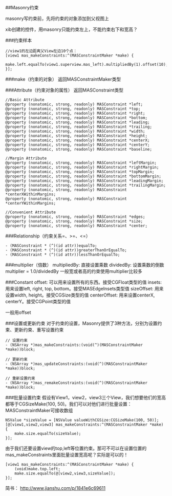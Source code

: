 ##Masonry约束

masonry写约束前，先将约束的对象添加到父视图上

xib创建的控件，用masonry只能约束左上，不能约束右下和宽高？

###约束样本
```
//view1的左边距离父View左边10个点：
[view1 mas_makeConstraints:^(MASConstraintMaker *make) {
    make.left.equalTo(view1.superview.mas_left).multipliedBy(1).offset(10);
}];
```

###make（约束的对象）
返回MASConstraintMaker类型

###Attribute（约束对象的属性）
返回MASConstraint类型
```
//Basic Attribute
@property (nonatomic, strong, readonly) MASConstraint *left;
@property (nonatomic, strong, readonly) MASConstraint *top;
@property (nonatomic, strong, readonly) MASConstraint *right;
@property (nonatomic, strong, readonly) MASConstraint *bottom;
@property (nonatomic, strong, readonly) MASConstraint *leading;
@property (nonatomic, strong, readonly) MASConstraint *trailing;
@property (nonatomic, strong, readonly) MASConstraint *width;
@property (nonatomic, strong, readonly) MASConstraint *height;
@property (nonatomic, strong, readonly) MASConstraint *centerX;
@property (nonatomic, strong, readonly) MASConstraint *centerY;
@property (nonatomic, strong, readonly) MASConstraint *baseline;

//Margin Attribute
@property (nonatomic, strong, readonly) MASConstraint *leftMargin;
@property (nonatomic, strong, readonly) MASConstraint *rightMargin;
@property (nonatomic, strong, readonly) MASConstraint *topMargin;
@property (nonatomic, strong, readonly) MASConstraint *bottomMargin;
@property (nonatomic, strong, readonly) MASConstraint *leadingMargin;
@property (nonatomic, strong, readonly) MASConstraint *trailingMargin;
@property (nonatomic, strong, readonly) MASConstraint *centerXWithinMargins;
@property (nonatomic, strong, readonly) MASConstraint *centerYWithinMargins;

//Convenient Attribute
@property (nonatomic, strong, readonly) MASConstraint *edges;
@property (nonatomic, strong, readonly) MASConstraint *size;
@property (nonatomic, strong, readonly) MASConstraint *center;
```

###Relationship（约束关系=、>=、<=）

```
- (MASConstraint * (^)(id attr))equalTo;
- (MASConstraint * (^)(id attr))greaterThanOrEqualTo;
- (MASConstraint * (^)(id attr))lessThanOrEqualTo;
```

###multiplier（倍数）
multipliedBy: 直接设置乘数
dividedBy: 设置乘数的倒数 multiplier = 1.0/dividedBy
一般宽或者高的约束使用multiplier比较多

###Constant
offset: 可以用来设置所有的东西。接受CGFloat类型的值
insets: 用来设置left, right, top, bottom。接受MASEdgeInsets类型值
sizeOffset: 用来设置width, height。接受CGSize类型的值
centerOffset: 用来设置centerX, centerY。接受CGPoint类型的值

一般用offset

###设置或更新约束
对于约束的设置，Masonry提供了3种方法，分别为设置约束、更新约束、重写设置约束

```
// 设置约束    
- (NSArray *)mas_makeConstraints:(void(^)(MASConstraintMaker *make))block;

// 更新约束
- (NSArray *)mas_updateConstraints:(void(^)(MASConstraintMaker *make))block;

// 重新设置约束
- (NSArray *)mas_remakeConstraints:(void(^)(MASConstraintMaker *make))block;
```

###批量设置约束
假设有View1，view2，view3三个View，我们想要他们的宽高都等于CGSizeMake(100, 50)。我们可以对他们进行批量设置：
MASConstraintMaker可接收数组

```
NSValue *sizeValue = [NSValue valueWithCGSize:CGSizeMake(100, 50)];
[@[view1,view2,view3] mas_makeConstraints:^(MASConstraintMaker *make) {
    make.size.equalTo(sizeValue);
}];
```
由于我们还要设置view的top,left等位置约束。那可不可以在设置位置的mas_makeConstraints里面批量设置宽高呢？实际是可以的！

```
[view1 mas_makeConstraints:^(MASConstraintMaker *make) {
    (void)make.top.left;
    make.size.equalTo(@[view2,view3,sizeValue]);
}];
```


简书：
http://www.jianshu.com/p/1841e6c69611